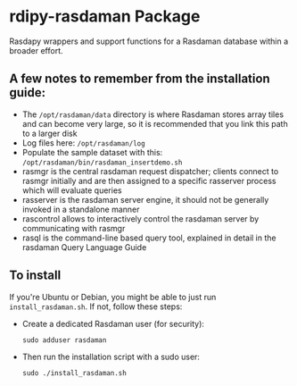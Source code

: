 # rdipy-rasdaman Package

Rasdapy wrappers and support functions for a Rasdaman database within a broader effort.

## A few notes to remember from the installation guide:
* The `/opt/rasdaman/data` directory is where Rasdaman stores array tiles and can become very large, so it is recommended that you link this path to a larger disk
* Log files here: `/opt/rasdaman/log`
* Populate the sample dataset with this: `/opt/rasdaman/bin/rasdaman_insertdemo.sh`
* rasmgr is the central rasdaman request dispatcher; clients connect to rasmgr initially and are then assigned to a specific rasserver process which will evaluate queries
* rasserver is the rasdaman server engine, it should not be generally invoked in a standalone manner
* rascontrol allows to interactively control the rasdaman server by communicating with rasmgr
* rasql is the command-line based query tool, explained in detail in the rasdaman Query Language Guide


## To install
If you're Ubuntu or Debian, you might be able to just run `install_rasdaman.sh`. If not, follow these steps:

* Create a dedicated Rasdaman user (for security):
  ```
  sudo adduser rasdaman
  ```
* Then run the installation script with a sudo user:
  ```
  sudo ./install_rasdaman.sh
  ```
